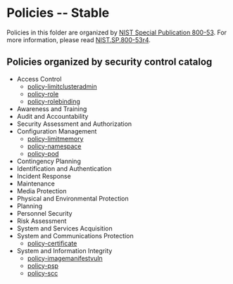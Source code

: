 # Policies -- Stable
Policies in this folder are organized by [NIST Special Publication 800-53](https://nvd.nist.gov/800-53). For more information, please read [NIST.SP.800-53r4](https://nvlpubs.nist.gov/nistpubs/SpecialPublications/NIST.SP.800-53r4.pdf).

## Policies organized by security control catalog

* Access Control
  * [policy-limitclusteradmin](./AC-Access-Control/policy-limitclusteradmin.yaml)
  * [policy-role](./AC-Access-Control/policy-role.yaml)
  * [policy-rolebinding](./AC-Access-Control/policy-rolebinding.yaml)
* Awareness and Training
* Audit and Accountability
* Security Assessment and Authorization
* Configuration Management
  * [policy-limitmemory](./CM-Configuration-Management/policy-limitmemory.yaml)
  * [policy-namespace](./CM-Configuration-Management/policy-namespace.yaml)
  * [policy-pod](./CM-Configuration-Management/policy-pod.yaml)
* Contingency Planning
* Identification and Authentication
* Incident Response
* Maintenance
* Media Protection
* Physical and Environmental Protection
* Planning
* Personnel Security
* Risk Assessment
* System and Services Acquisition
* System and Communications Protection
  * [policy-certificate](./SC-System-and-Communications-Protection/policy-certificate.yaml)
* System and Information Integrity
  * [policy-imagemanifestvuln](./SI-System-and-Information-Integrity/policy-imagemanifestvuln.yaml)
  * [policy-psp](./SI-System-and-Information-Integrity/policy-psp.yaml)
  * [policy-scc](./SI-System-and-Information-Integrity/policy-scc.yaml)

